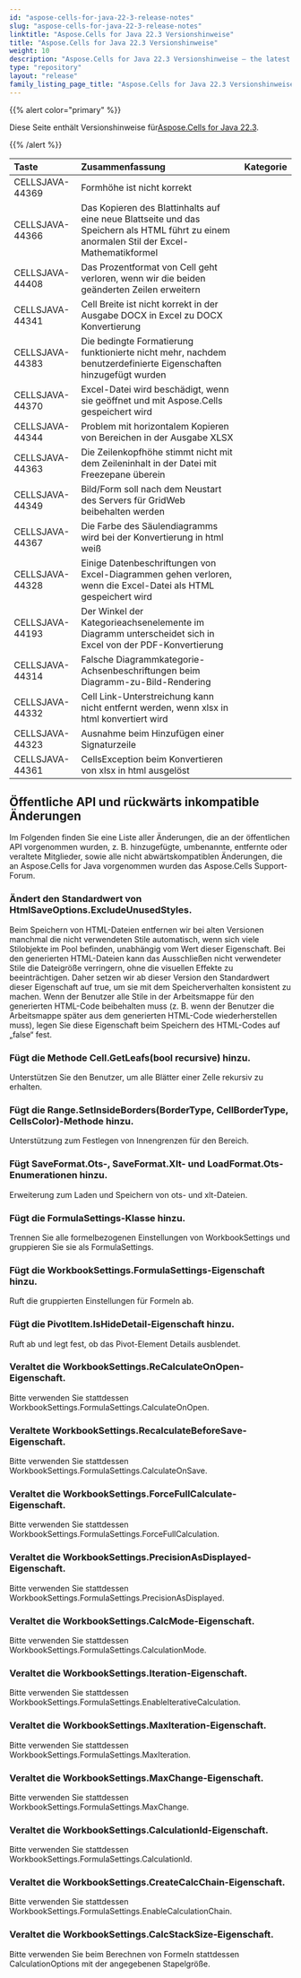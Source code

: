 ```yaml
---
id: "aspose-cells-for-java-22-3-release-notes"
slug: "aspose-cells-for-java-22-3-release-notes"
linktitle: "Aspose.Cells for Java 22.3 Versionshinweise"
title: "Aspose.Cells for Java 22.3 Versionshinweise"
weight: 10
description: "Aspose.Cells for Java 22.3 Versionshinweise – the latest updates and fixes."
type: "repository"
layout: "release"
family_listing_page_title: "Aspose.Cells for Java 22.3 Versionshinweise"
---
```

{{% alert color="primary" %}}

 Diese Seite enthält Versionshinweise für[Aspose.Cells for Java 22.3](https://releases.aspose.com/cells/java/new-releases/aspose.cells-for-java-22.3/).

{{% /alert %}}

|**Taste**|**Zusammenfassung**|**Kategorie**|
|:- |:- |:- |
|CELLSJAVA-44369| Formhöhe ist nicht korrekt|
|CELLSJAVA-44366|Das Kopieren des Blattinhalts auf eine neue Blattseite und das Speichern als HTML führt zu einem anormalen Stil der Excel-Mathematikformel|
|CELLSJAVA-44408|Das Prozentformat von Cell geht verloren, wenn wir die beiden geänderten Zeilen erweitern|
|CELLSJAVA-44341|Cell Breite ist nicht korrekt in der Ausgabe DOCX in Excel zu DOCX Konvertierung|
|CELLSJAVA-44383|Die bedingte Formatierung funktionierte nicht mehr, nachdem benutzerdefinierte Eigenschaften hinzugefügt wurden|
|CELLSJAVA-44370|Excel-Datei wird beschädigt, wenn sie geöffnet und mit Aspose.Cells gespeichert wird|
|CELLSJAVA-44344|Problem mit horizontalem Kopieren von Bereichen in der Ausgabe XLSX|
|CELLSJAVA-44363| Die Zeilenkopfhöhe stimmt nicht mit dem Zeileninhalt in der Datei mit Freezepane überein|
|CELLSJAVA-44349|Bild/Form soll nach dem Neustart des Servers für GridWeb beibehalten werden|
|CELLSJAVA-44367|Die Farbe des Säulendiagramms wird bei der Konvertierung in html weiß|
|CELLSJAVA-44328| Einige Datenbeschriftungen von Excel-Diagrammen gehen verloren, wenn die Excel-Datei als HTML gespeichert wird|
|CELLSJAVA-44193|Der Winkel der Kategorieachsenelemente im Diagramm unterscheidet sich in Excel von der PDF-Konvertierung|
|CELLSJAVA-44314|Falsche Diagrammkategorie-Achsenbeschriftungen beim Diagramm-zu-Bild-Rendering|
|CELLSJAVA-44332|Cell Link-Unterstreichung kann nicht entfernt werden, wenn xlsx in html konvertiert wird|
|CELLSJAVA-44323|Ausnahme beim Hinzufügen einer Signaturzeile|
|CELLSJAVA-44361|CellsException beim Konvertieren von xlsx in html ausgelöst|

## **Öffentliche API und rückwärts inkompatible Änderungen**

Im Folgenden finden Sie eine Liste aller Änderungen, die an der öffentlichen API vorgenommen wurden, z. B. hinzugefügte, umbenannte, entfernte oder veraltete Mitglieder, sowie alle nicht abwärtskompatiblen Änderungen, die an Aspose.Cells for Java vorgenommen wurden das Aspose.Cells Support-Forum.

### **Ändert den Standardwert von HtmlSaveOptions.ExcludeUnusedStyles.**

Beim Speichern von HTML-Dateien entfernen wir bei alten Versionen manchmal die nicht verwendeten Stile automatisch, wenn sich viele Stilobjekte im Pool befinden, unabhängig vom Wert dieser Eigenschaft. Bei den generierten HTML-Dateien kann das Ausschließen nicht verwendeter Stile die Dateigröße verringern, ohne die visuellen Effekte zu beeinträchtigen. Daher setzen wir ab dieser Version den Standardwert dieser Eigenschaft auf true, um sie mit dem Speicherverhalten konsistent zu machen. Wenn der Benutzer alle Stile in der Arbeitsmappe für den generierten HTML-Code beibehalten muss (z. B. wenn der Benutzer die Arbeitsmappe später aus dem generierten HTML-Code wiederherstellen muss), legen Sie diese Eigenschaft beim Speichern des HTML-Codes auf „false“ fest.

### **Fügt die Methode Cell.GetLeafs(bool recursive) hinzu.**

Unterstützen Sie den Benutzer, um alle Blätter einer Zelle rekursiv zu erhalten.

### **Fügt die Range.SetInsideBorders(BorderType, CellBorderType, CellsColor)-Methode hinzu.**

Unterstützung zum Festlegen von Innengrenzen für den Bereich.

### **Fügt SaveFormat.Ots-, SaveFormat.Xlt- und LoadFormat.Ots-Enumerationen hinzu.**

Erweiterung zum Laden und Speichern von ots- und xlt-Dateien.

### **Fügt die FormulaSettings-Klasse hinzu.**

Trennen Sie alle formelbezogenen Einstellungen von WorkbookSettings und gruppieren Sie sie als FormulaSettings.

### **Fügt die WorkbookSettings.FormulaSettings-Eigenschaft hinzu.**

Ruft die gruppierten Einstellungen für Formeln ab.

### **Fügt die PivotItem.IsHideDetail-Eigenschaft hinzu.**

Ruft ab und legt fest, ob das Pivot-Element Details ausblendet.

### **Veraltet die WorkbookSettings.ReCalculateOnOpen-Eigenschaft.**

Bitte verwenden Sie stattdessen WorkbookSettings.FormulaSettings.CalculateOnOpen.

### **Veraltete WorkbookSettings.RecalculateBeforeSave-Eigenschaft.**

Bitte verwenden Sie stattdessen WorkbookSettings.FormulaSettings.CalculateOnSave.

### **Veraltet die WorkbookSettings.ForceFullCalculate-Eigenschaft.**

Bitte verwenden Sie stattdessen WorkbookSettings.FormulaSettings.ForceFullCalculation.

### **Veraltet die WorkbookSettings.PrecisionAsDisplayed-Eigenschaft.**

Bitte verwenden Sie stattdessen WorkbookSettings.FormulaSettings.PrecisionAsDisplayed.

### **Veraltet die WorkbookSettings.CalcMode-Eigenschaft.**

Bitte verwenden Sie stattdessen WorkbookSettings.FormulaSettings.CalculationMode.

### **Veraltet die WorkbookSettings.Iteration-Eigenschaft.**

Bitte verwenden Sie stattdessen WorkbookSettings.FormulaSettings.EnableIterativeCalculation.

### **Veraltet die WorkbookSettings.MaxIteration-Eigenschaft.**

Bitte verwenden Sie stattdessen WorkbookSettings.FormulaSettings.MaxIteration.

### **Veraltet die WorkbookSettings.MaxChange-Eigenschaft.**

Bitte verwenden Sie stattdessen WorkbookSettings.FormulaSettings.MaxChange.

### **Veraltet die WorkbookSettings.CalculationId-Eigenschaft.**

Bitte verwenden Sie stattdessen WorkbookSettings.FormulaSettings.CalculationId.

### **Veraltet die WorkbookSettings.CreateCalcChain-Eigenschaft.**

Bitte verwenden Sie stattdessen WorkbookSettings.FormulaSettings.EnableCalculationChain.

### **Veraltet die WorkbookSettings.CalcStackSize-Eigenschaft.**

Bitte verwenden Sie beim Berechnen von Formeln stattdessen CalculationOptions mit der angegebenen Stapelgröße.